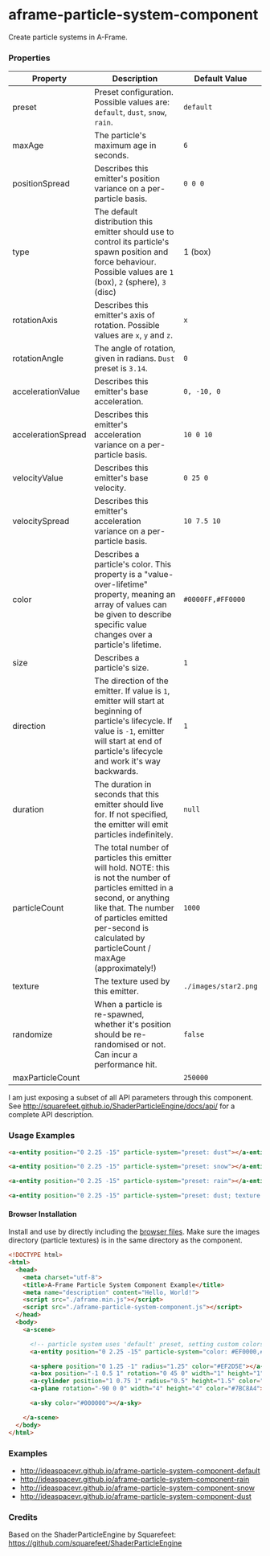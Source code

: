 # aframe-particle-system-component

Create particle systems in A-Frame.

### Properties

| Property | Description                                                                               | Default Value |
| --------- | -----------                                                                               | ------------- |
| preset | Preset configuration. Possible values are: `default`, `dust`, `snow`, `rain`.                | `default`        |
| maxAge | The particle's maximum age in seconds.                                                       | `6`        |
| positionSpread | Describes this emitter's position variance on a per-particle basis.                  | `0 0 0`        |
| type   | The default distribution this emitter should use to control its particle's spawn position and force behaviour. Possible values are `1` (box), `2` (sphere), `3` (disc) | 1 (box)       |
| rotationAxis | Describes this emitter's axis of rotation. Possible values are `x`, `y` and `z`.       | `x`        |
| rotationAngle | The angle of rotation, given in radians. `Dust` preset is `3.14`.                     | `0`        |
| accelerationValue | Describes this emitter's base acceleration.                                       | `0, -10, 0`  |
| accelerationSpread | Describes this emitter's acceleration variance on a per-particle basis.          | `10 0 10`  |
| velocityValue | Describes this emitter's base velocity.                                               | `0 25 0`   |
| velocitySpread | Describes this emitter's acceleration variance on a per-particle basis.              | `10 7.5 10` |
| color | Describes a particle's color. This property is a "value-over-lifetime" property, meaning an array of values can be given to describe specific value changes over a particle's lifetime.                                                     | `#0000FF,#FF0000` |
| size | Describes a particle's size.                                                      | `1`    |
| direction | The direction of the emitter. If value is `1`, emitter will start at beginning of particle's lifecycle. If value is `-1`, emitter will start at end of particle's lifecycle and work it's way backwards.                                                     | `1`        |
| duration | The duration in seconds that this emitter should live for. If not specified, the emitter will emit particles indefinitely.   | `null`         |
| particleCount | The total number of particles this emitter will hold. NOTE: this is not the number of particles emitted in a second, or anything like that. The number of particles emitted per-second is calculated by particleCount / maxAge (approximately!)                  | `1000`        |
| texture | The texture used by this emitter.                                              | `./images/star2.png`        |
| randomize | When a particle is re-spawned, whether it's position should be re-randomised or not. Can incur a performance hit. | `false`         |
| maxParticleCount   |                                                      | `250000`        |

I am just exposing a subset of all API parameters through this component. See http://squarefeet.github.io/ShaderParticleEngine/docs/api/ for a complete API description.

### Usage Examples

```html
<a-entity position="0 2.25 -15" particle-system="preset: dust"></a-entity>
```
```html
<a-entity position="0 2.25 -15" particle-system="preset: snow"></a-entity>
```
```html
<a-entity position="0 2.25 -15" particle-system="preset: rain"></a-entity>
```

```html
<a-entity position="0 2.25 -15" particle-system="preset: dust; texture: ./images/star2.png; color: #0000FF,#00FF00,#FF0000"></a-entity>
```


#### Browser Installation

Install and use by directly including the [browser files](dist). Make sure the images directory (particle textures) is in the same
directory as the component.

```html
<!DOCTYPE html>
<html>
  <head>
    <meta charset="utf-8">
    <title>A-Frame Particle System Component Example</title>
    <meta name="description" content="Hello, World!">
    <script src="./aframe.min.js"></script>
    <script src="./aframe-particle-system-component.js"></script>
  </head>
  <body>
    <a-scene>

      <!-- particle system uses 'default' preset, setting custom colors //-->
      <a-entity position="0 2.25 -15" particle-system="color: #EF0000,#44CC00"></a-entity>

      <a-sphere position="0 1.25 -1" radius="1.25" color="#EF2D5E"></a-sphere>
      <a-box position="-1 0.5 1" rotation="0 45 0" width="1" height="1" depth="1"  color="#4CC3D9"></a-box>
      <a-cylinder position="1 0.75 1" radius="0.5" height="1.5" color="#FFC65D"></a-cylinder>
      <a-plane rotation="-90 0 0" width="4" height="4" color="#7BC8A4"></a-plane>

      <a-sky color="#000000"></a-sky>

    </a-scene>
  </body>
</html>
```

### Examples

- http://ideaspacevr.github.io/aframe-particle-system-component-default
- http://ideaspacevr.github.io/aframe-particle-system-component-rain
- http://ideaspacevr.github.io/aframe-particle-system-component-snow
- http://ideaspacevr.github.io/aframe-particle-system-component-dust

### Credits

Based on the ShaderParticleEngine by Squarefeet: https://github.com/squarefeet/ShaderParticleEngine


